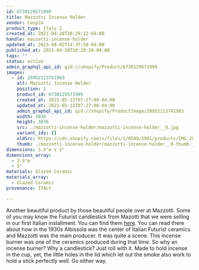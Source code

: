 ```yaml
---
id: 6730129571999
title: Mazzotti Incense Holder
vendor: Caspim
product_type: Italy 2
created_at: 2021-04-28T10:29:22-04:00
handle: mazzotti-incense-holder
updated_at: 2023-08-02T14:37:58-04:00
published_at: 2021-04-28T10:29:20-04:00
tags: ""
status: active
admin_graphql_api_id: gid://shopify/Product/6730129571999
images:
  - id: 28952113741983
    alt: Mazzotti Incense Holder
    position: 1
    product_id: 6730129571999
    created_at: 2021-05-12T07:27:00-04:00
    updated_at: 2021-05-12T07:27:00-04:00
    admin_graphql_api_id: gid://shopify/ProductImage/28952113741983
    width: 3036
    height: 3036
    src: ./mazzotti-incense-holder/mazzotti-incense-holder__0.jpg
    variant_ids: []
    oldSrc: https://cdn.shopify.com/s/files/1/0589/2901/products/IMG_20190604_194222_04dac08e-547a-49b1-a60a-95b02c28e155.jpg?v=1620818820
    thumb: ./mazzotti-incense-holder/mazzotti-incense-holder__0-thumb.jpg
dimensions: 3.5"ø x 5"
dimensions_array:
  - 3.5"ø
  - 5"
materials: Glazed Ceramic
materials_array:
  - Glazed Ceramic
provenance: ITALY

---
```


Another beautiful product by those beautiful people over at Mazzotti. Some of you may know the Futurist candlestick from Mazotti that we were selling in our first Italian installment. You can find them [here](https://kioskkiosk.com/collections/italy/products/mazotti-futurist-candlesticks). You can read there about how in the 1930s Albissola was the center of Italian Futurist ceramics and Mazzotti was the main producer. It was quite a scene. This incense burner was one of the ceramics produced during that time. So why an incense burner? Why a candlestick? Just roll with it. Made to hold incense in the cup, yet, the little holes in the lid which let out the smoke also work to hold a stick perfectly well. Go either way.